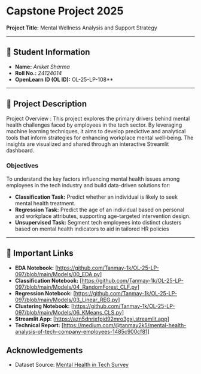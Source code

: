 # Capstone Project 2025  
**Project Title:** Mental Wellness Analysis and Support Strategy  



---

## 🧾 Student Information  
- **Name:** *Aniket Sharma*  
- **Roll No.:** *24124014*  
- **OpenLearn ID (OL ID):** OL-25-LP-108**  

---

## 📝 Project Description  
Project Overview : 
This project explores the primary drivers behind mental health challenges faced by employees in the tech sector. By leveraging machine learning techniques, it aims to develop predictive and analytical tools that inform strategies for enhancing workplace mental well-being. The insights are visualized and shared through an interactive Streamlit dashboard.


### **Objectives**
To understand the key factors influencing mental health issues among employees in the tech industry and
build data-driven solutions for:
- **Classification Task:** Predict whether an individual is likely to seek mental health treatment.
- **Regression Task:** Predict the age of an individual based on personal and workplace attributes, supporting age-targeted intervention design.
- **Unsupervised Task:** Segment tech employees into distinct clusters based on mental health indicators to aid in tailored HR policies
---

## 🔗 Important Links  
- **EDA Notebook:** [https://github.com/Tanmay-1k/OL-25-LP-097/blob/main/Models/00_EDA.py]
- **Classification Notebook:** [https://github.com/Tanmay-1k/OL-25-LP-097/blob/main/Models/04_RandomForest_CLF.py]
- **Regression Notebook:** [https://github.com/Tanmay-1k/OL-25-LP-097/blob/main/Models/03_Linear_REG.py]
- **Clustering Notebook:** [https://github.com/Tanmay-1k/OL-25-LP-097/blob/main/Models/06_KMeans_CLS.py]
- **Streamlit App:** [https://azn5dnrjxfpjd92mro3gxj.streamlit.app]
- **Technical Report:** [https://medium.com/@tanmay2k5/mental-health-analysis-of-tech-company-employees-1485c900cf81]






## Acknowledgements
- Dataset Source: [Mental Health in Tech Survey](https://www.kaggle.com/datasets/osmi/mental-health-in-tech-survey)
